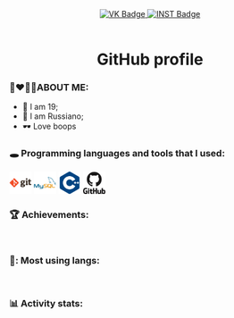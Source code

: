 <div id = "badges" align = "center">
  <a href = "https://vk.com/bblls">
    <img src = "https://img.shields.io/badge/VK-blue?style=for-the-badge&logo=VK&logoColor=white" alt = "VK Badge"/>
  </a>

  <a href = "https://www.instagram.com/crackedchrist/">
    <img src = "https://img.shields.io/badge/Instagram-red?style=for-the-badge&logo=Instagram&logoColor=white" alt = "INST Badge"/>
  </a>
</div>

<div id = "viewprof" align = "center">
  <img src = "https://komarev.com/ghpvc/?username=bbls&style=flat-square&color=blue" alt = ""/>
</div>

<div id = "heythere" align = "center">
  <h1> GitHub profile </h1>
</div>

### 👨‍❤️‍💋‍👨ABOUT ME:

- 🍭 I am 19;
- 🎵 I am Russiano;
- 🕶️ Love boops

### 🕳️ Programming languages and tools that I used:

<div>
  <img src = "https://github.com/devicons/devicon/blob/master/icons/git/git-original-wordmark.svg" width = "40" height = "40"/>
  <img src = "https://github.com/devicons/devicon/blob/master/icons/mysql/mysql-original-wordmark.svg" width = "40" height = "40"/>
  <img src = "https://github.com/devicons/devicon/blob/master/icons/cplusplus/cplusplus-plain.svg" width = "40" height = "40"/>
  <img src = "https://github.com/devicons/devicon/blob/master/icons/github/github-original-wordmark.svg" width = "40" height = "40"/>
</div>

### 🏆 Achievements:

<div>
  <img src = "https://github-profile-trophy.vercel.app/?username=bbls" alt = ""/>
</div>

### 💩: Most using langs:

<div>
<img src = "https://github-readme-stats.vercel.app/api/top-langs/?username=bbls" alt = ""/>
</div>

### 📊 Activity stats:

<div>
  <img src = "https://github-readme-activity-graph.vercel.app/graph?username=bbls&theme=dracula" alt = ""/>
</div>
